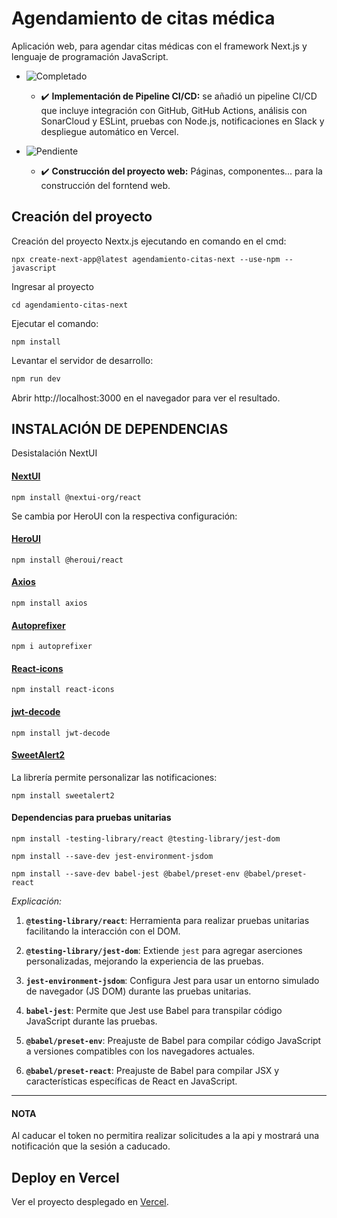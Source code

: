 # Agendamiento de citas médica
Aplicación web, para agendar citas médicas con el framework Next.js y lenguaje de programación JavaScript.

- ![Completado](https://img.shields.io/badge/status-completado-brightgreen)
  - ✔️ **Implementación de Pipeline CI/CD:** se añadió un pipeline CI/CD que incluye integración con GitHub, GitHub Actions, análisis con SonarCloud y ESLint, pruebas con Node.js, notificaciones en Slack y despliegue automático en Vercel.

- ![Pendiente](https://img.shields.io/badge/status-pendiente-orange)
  - ✔️ **Construcción del proyecto web:** Páginas, componentes... para la construcción del forntend web.

## Creación del proyecto
Creación del proyecto Nextx.js ejecutando en comando en el cmd:

    npx create-next-app@latest agendamiento-citas-next --use-npm --javascript

Ingresar al proyecto 

    cd agendamiento-citas-next

Ejecutar el comando:

    npm install

Levantar el servidor de desarrollo:

```bash
npm run dev
```

Abrir http://localhost:3000 en el navegador para ver el resultado.

## INSTALACIÓN DE DEPENDENCIAS
Desistalación NextUI

#### [NextUI](https://nextui.org/docs/guide/installation)
    
	npm install @nextui-org/react

Se cambia por HeroUI con la respectiva configuración:

#### [HeroUI](https://www.heroui.com/)
    
	npm install @heroui/react

#### [Axios](https://www.npmjs.com/package/axios)
    
	npm install axios

#### [Autoprefixer](https://www.npmjs.com/package/autoprefixer)

    npm i autoprefixer

#### [React-icons](https://www.npmjs.com/package/react-icons)

    npm install react-icons

#### [jwt-decode](https://www.npmjs.com/package/jwt-decode)

    npm install jwt-decode

#### [SweetAlert2](https://sweetalert2.github.io/)

La librería permite personalizar las notificaciones:

	npm install sweetalert2

#### Dependencias para pruebas unitarias

    npm install -testing-library/react @testing-library/jest-dom

    npm install --save-dev jest-environment-jsdom

    npm install --save-dev babel-jest @babel/preset-env @babel/preset-react

*Explicación:*

1. **`@testing-library/react`**: Herramienta para realizar pruebas unitarias facilitando la interacción con el DOM.

2. **`@testing-library/jest-dom`**: Extiende `jest` para agregar aserciones personalizadas, mejorando la experiencia de las pruebas.

3. **`jest-environment-jsdom`**: Configura Jest para usar un entorno simulado de navegador (JS DOM) durante las pruebas unitarias.

4. **`babel-jest`**: Permite que Jest use Babel para transpilar código JavaScript durante las pruebas.

5. **`@babel/preset-env`**: Preajuste de Babel para compilar código JavaScript a versiones compatibles con los navegadores actuales.

6. **`@babel/preset-react`**: Preajuste de Babel para compilar JSX y características específicas de React en JavaScript.

---

#### NOTA
Al caducar el token no permitira realizar solicitudes a la api y mostrará una notificación que la sesión a caducado.

## Deploy en Vercel

Ver el proyecto desplegado en [Vercel](https://agendamiento-cita-next.vercel.app/).
